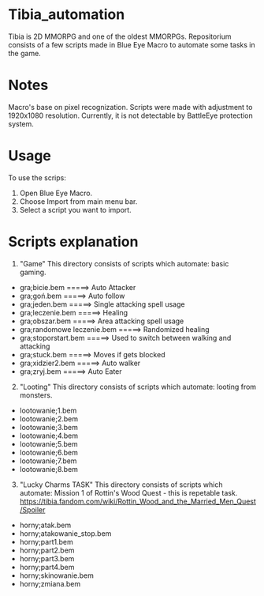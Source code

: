 # Tibia_automation
Tibia is 2D MMORPG and one of the oldest MMORPGs. Repositorium consists of a few scripts made in Blue Eye Macro to automate some tasks in the game.

# Notes
Macro's base on pixel recognization. 
Scripts were made with adjustment to 1920x1080 resolution.
Currently, it is not detectable by BattleEye protection system.

# Usage
To use the scrips:
1. Open Blue Eye Macro.
2. Choose Import from main menu bar.
3. Select a script you want to import.

# Scripts explanation

1. "Game"
This directory consists of scripts which automate: basic gaming.

- gra;bicie.bem	     =====> Auto Attacker
- gra;goń.bem	       =====> Auto follow
- gra;jeden.bem	     =====> Single attacking spell usage
- gra;leczenie.bem	 =====> Healing
- gra;obszar.bem	   =====> Area attacking spell usage
- gra;randomowe leczenie.bem	=====> Randomized healing 
- gra;stoporstart.bem	=====> Used to switch between walking and attacking
- gra;stuck.bem	     =====> Moves if gets blocked
- gra;xidzier2.bem	 =====>  Auto walker
- gra;zryj.bem       =====>  Auto Eater

2. "Looting"
This directory consists of scripts which automate: looting from monsters.

- lootowanie;1.bem	
- lootowanie;2.bem
- lootowanie;3.bem	
- lootowanie;4.bem
- lootowanie;5.bem
- lootowanie;6.bem
- lootowanie;7.bem
- lootowanie;8.bem

3. "Lucky Charms TASK"
This directory consists of scripts which automate: Mission 1 of Rottin's Wood Quest - this is repetable task.
https://tibia.fandom.com/wiki/Rottin_Wood_and_the_Married_Men_Quest/Spoiler

- horny;atak.bem
- horny;atakowanie_stop.bem
- horny;part1.bem	
- horny;part2.bem
- horny;part3.bem
- horny;part4.bem
- horny;skinowanie.bem
- horny;zmiana.bem
